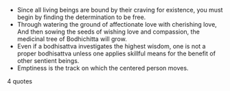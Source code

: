  - Since all living beings are bound by their craving for existence, you must begin by finding the determination to be free.
 - Through watering the ground of affectionate love with cherishing love, And then sowing the seeds of wishing love and compassion, the medicinal tree of Bodhichitta will grow.
 - Even if a bodhisattva investigates the highest wisdom, one is not a proper bodhisattva unless one applies skillful means for the benefit of other sentient beings.
 - Emptiness is the track on which the centered person moves.

4 quotes